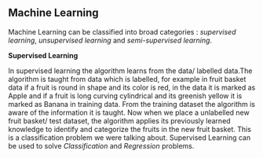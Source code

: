 ## Machine Learning

Machine Learning can be classified into broad categories : *supervised learning*, *unsupervised learning* and *semi-supervised learning*.

**Supervised Learning**

In supervised learning the algorithm learns from the data/ labelled data.The algorithm is taught from data which is labelled, for example in fruit basket data if a fruit is round in shape and its color is red, in the data it is marked as Apple and if a fruit is long curving cylindrical and its greenish yellow it is marked as Banana in training data. From the training dataset the algorithm is aware of the information it is taught. Now when we place a unlabelled new fruit basket/ test dataset, the algorithm applies its previously learned knowledge to identify and categorize the fruits in the new fruit basket. This is a classification problem we were talking about.
Supervised Learning can be used to solve *Classification* and *Regression* problems. 
